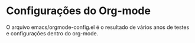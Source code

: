 # Configurações do Org-mode 

O arquivo emacs/orgmode-config.el é o resultado de vários anos de testes e
configurações dentro do org-mode. 


